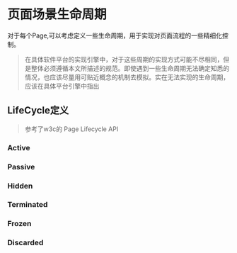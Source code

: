 # 页面场景生命周期

对于每个Page,可以考虑定义一些生命周期，用于实现对页面流程的一些精细化控制。
> 在具体软件平台的实现引擎中，对于这些周期的实现方式可能不尽相同，但是整体必须遵循本文所描述的规范。即使遇到一些生命周期无法确定知悉的情况，也应该尽量用可贴近概念的机制去模拟。实在无法实现的生命周期，应该在具体平台引擎中指出

## LifeCycle定义

> 参考了w3c的 Page Lifecycle API

### Active

### Passive

### Hidden

### Terminated

### Frozen

### Discarded
